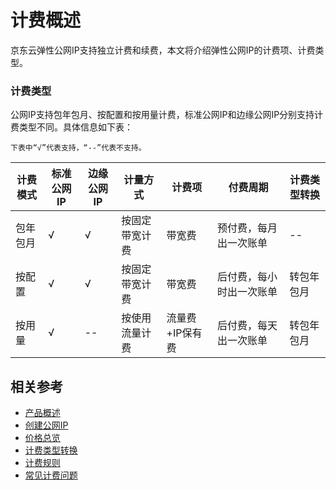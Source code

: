 # 计费概述

京东云弹性公网IP支持独立计费和续费，本文将介绍弹性公网IP的计费项、计费类型。


### 计费类型

公网IP支持包年包月、按配置和按用量计费，标准公网IP和边缘公网IP分别支持计费类型不同。具体信息如下表：
```
下表中“√”代表支持，“--”代表不支持。
```
|计费模式|标准公网IP|边缘公网IP|计量方式|计费项|付费周期|计费类型转换|  
|--- |-- |-- |---|---|----|---|
|包年包月|√|√|按固定带宽计费|带宽费|预付费，每月出一次账单|--|
|按配置|√|√|按固定带宽计费|带宽费|后付费，每小时出一次账单|转包年包月|
|按用量|√|--|按使用流量计费|流量费+IP保有费|后付费，每天出一次账单|转包年包月|

## 相关参考

- [产品概述](../Introduction/Product-Overview.md)
- [创建公网IP](../Operation-Guide/Elastic-IP-Management/Create-Elastic-IP.md)
- [价格总览](Price-Overview.md)
- [计费类型转换](Change-Billing.md)
- [计费规则](Billing-Rules.md)
- [常见计费问题](FAQ.md)
